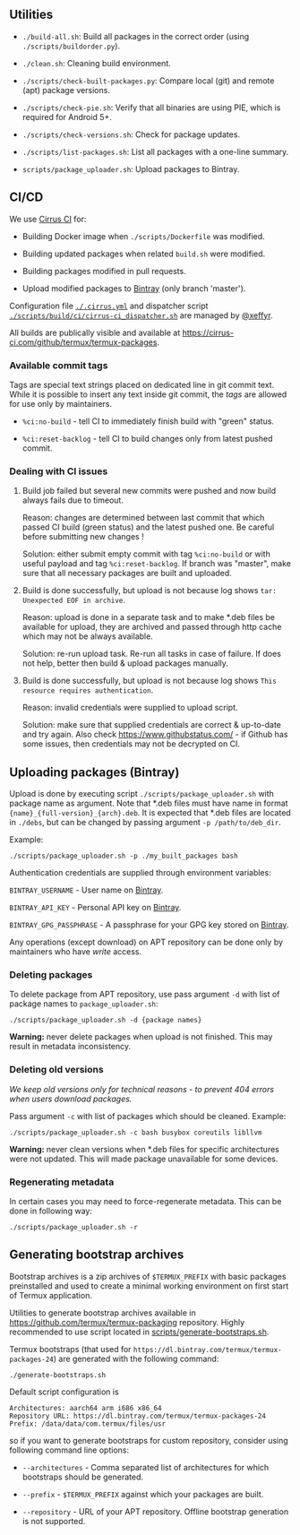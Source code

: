 ## Utilities

- `./build-all.sh`:
  Build all packages in the correct order (using `./scripts/buildorder.py`).

- `./clean.sh`:
  Cleaning build environment.

- `./scripts/check-built-packages.py`:
  Compare local (git) and remote (apt) package versions.

- `./scripts/check-pie.sh`:
  Verify that all binaries are using PIE, which is required for Android 5+.

- `./scripts/check-versions.sh`:
  Check for package updates.

- `./scripts/list-packages.sh`:
  List all packages with a one-line summary.

- `scripts/package_uploader.sh`:
  Upload packages to Bintray.

## CI/CD

We use [Cirrus CI](https://cirrus-ci.com/) for:

- Building Docker image when `./scripts/Dockerfile` was modified.

- Building updated packages when related `build.sh` were modified.

- Building packages modified in pull requests.

- Upload modified packages to [Bintray](https://bintray.com/termux) (only branch 'master').

Configuration file [`./.cirrus.yml`](https://github.com/termux/termux-packages/blob/master/.cirrus.yml)
and dispatcher script [`./scripts/build/ci/cirrus-ci_dispatcher.sh`](https://github.com/termux/termux-packages/blob/master/scripts/build/ci/cirrus-ci_dispatcher.sh)
are managed by [@xeffyr](https://github.com/xeffyr).

All builds are publically visible and available at https://cirrus-ci.com/github/termux/termux-packages.

### Available commit tags

Tags are special text strings placed on dedicated line in git commit text. While
it is possible to insert any text inside git commit, the *tags* are allowed for
use only by maintainers.

- `%ci:no-build` - tell CI to immediately finish build with "green" status.

- `%ci:reset-backlog` - tell CI to build changes only from latest pushed commit.

### Dealing with CI issues

1. Build job failed but several new commits were pushed and now build always
   fails due to timeout.

   Reason: changes are determined between last commit that which passed CI build
   (green status) and the latest pushed one. Be careful before submitting new
   changes !

   Solution: either submit empty commit with tag `%ci:no-build` or with useful
   payload and tag `%ci:reset-backlog`. If branch was "master", make sure that
   all necessary packages are built and uploaded.

2. Build is done successfully, but upload is not because log shows
   `tar: Unexpected EOF in archive`.

   Reason: upload is done in a separate task and to make \*.deb files be available
   for upload, they are archived and passed through http cache which may not be
   always available.

   Solution: re-run upload task. Re-run all tasks in case of failure. If does not
   help, better then build & upload packages manually.

3. Build is done successfully, but upload is not because log shows
   `This resource requires authentication`.

   Reason: invalid credentials were supplied to upload script.

   Solution: make sure that supplied credentials are correct & up-to-date and
   try again. Also check https://www.githubstatus.com/ - if Github has some
   issues, then credentials may not be decrypted on CI.

## Uploading packages (Bintray)

Upload is done by executing script `./scripts/package_uploader.sh` with package
name as argument. Note that \*.deb files must have name in format `{name}_{full-version}_{arch}.deb`.
It is expected that \*.deb files are located in `./debs`, but can be changed by
passing argument `-p /path/to/deb_dir`.

Example:
```
./scripts/package_uploader.sh -p ./my_built_packages bash
```

Authentication credentials are supplied through environment variables:

`BINTRAY_USERNAME`        - User name on [Bintray](https://bintray.com).

`BINTRAY_API_KEY`         - Personal API key on [Bintray](https://bintray.com).

`BINTRAY_GPG_PASSPHRASE`  - A passphrase for your GPG key stored on [Bintray](https://bintray.com).

Any operations (except download) on APT repository can be done only by
maintainers who have *write* access.

### Deleting packages

To delete package from APT repository, use pass argument `-d` with list of
package names to `package_uploader.sh`:
```
./scripts/package_uploader.sh -d {package names}
```

**Warning:** never delete packages when upload is not finished. This may result
in metadata inconsistency.

### Deleting old versions

*We keep old versions only for technical reasons - to prevent 404 errors when
users download packages.*

Pass argument `-c` with list of packages which should be cleaned. Example:
```
./scripts/package_uploader.sh -c bash busybox coreutils libllvm
```

**Warning:** never clean versions when \*.deb files for specific architectures
were not updated. This will made package unavailable for some devices.

### Regenerating metadata

In certain cases you may need to force-regenerate metadata. This can be done in
following way:
```
./scripts/package_uploader.sh -r
```

## Generating bootstrap archives

Bootstrap archives is a zip archives of `$TERMUX_PREFIX` with basic packages
preinstalled and used to create a minimal working environment on first start
of Termux application.

Utilities to generate bootstrap archives available in https://github.com/termux/termux-packaging
repository. Highly recommended to use script located in [scripts/generate-bootstraps.sh](https://github.com/termux/termux-packaging/blob/master/scripts/generate-bootstraps.sh).

Termux bootstraps (that used for `https://dl.bintray.com/termux/termux-packages-24`)
are generated with the following command:
```
./generate-bootstraps.sh
```

Default script configuration is
```
Architectures: aarch64 arm i686 x86_64
Repository URL: https://dl.bintray.com/termux/termux-packages-24
Prefix: /data/data/com.termux/files/usr
```
so if you want to generate bootstraps for custom repository, consider using
following command line options:

- `--architectures` - Comma separated list of architectures for which bootstraps
  should be generated.

- `--prefix` - `$TERMUX_PREFIX` against which your packages are built.

- `--repository` - URL of your APT repository. Offline bootstrap generation is not
  supported.
